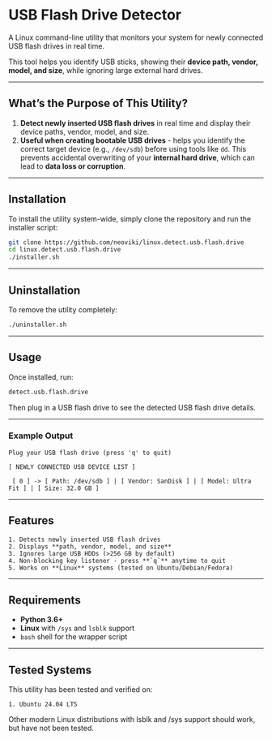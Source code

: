 # USB Flash Drive Detector

A Linux command-line utility that monitors your system for newly connected USB flash drives in real time.

This tool helps you identify USB sticks, showing their **device path, vendor, model, and size**,  while ignoring large external hard drives.

---

## What’s the Purpose of This Utility?

1. **Detect newly inserted USB flash drives** in real time and display their device paths, vendor, model, and size.
2. **Useful when creating bootable USB drives** - helps you identify the correct target device (e.g., `/dev/sdb`) before using tools like `dd`.
   This prevents accidental overwriting of your **internal hard drive**, which can lead to **data loss or corruption**.

---

## Installation

To install the utility system-wide, simply clone the repository and run the installer script:

```bash
git clone https://github.com/neoviki/linux.detect.usb.flash.drive
cd linux.detect.usb.flash.drive
./installer.sh
```

---

## Uninstallation

To remove the utility completely:

```bash
./uninstaller.sh
```

---

## Usage

Once installed, run:

```bash
detect.usb.flash.drive
```

Then plug in a USB flash drive to see the detected USB flash drive details.

---

### Example Output

```
Plug your USB flash drive (press 'q' to quit)

[ NEWLY CONNECTED USB DEVICE LIST ]

 [ 0 ] -> [ Path: /dev/sdb ] | [ Vendor: SanDisk ] | [ Model: Ultra Fit ] | [ Size: 32.0 GB ]
```

---

## Features

    1. Detects newly inserted USB flash drives
    2. Displays **path, vendor, model, and size**
    3. Ignores large USB HDDs (>256 GB by default)
    4. Non-blocking key listener - press **`q`** anytime to quit
    5. Works on **Linux** systems (tested on Ubuntu/Debian/Fedora)

---

## Requirements

* **Python 3.6+**
* **Linux** with `/sys` and `lsblk` support
* `bash` shell for the wrapper script

---

## Tested Systems

This utility has been tested and verified on:

    1. Ubuntu 24.04 LTS

Other modern Linux distributions with lsblk and /sys support should work, but have not been tested.
